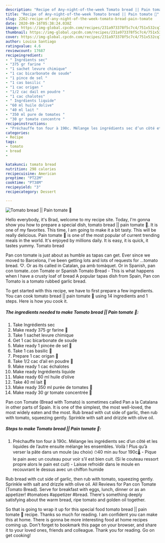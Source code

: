 ```yaml
---
description: "Recipe of Any-night-of-the-week Tomato bread || Pain tomate 🍞"
title: "Recipe of Any-night-of-the-week Tomato bread || Pain tomate 🍞"
slug: 2262-recipe-of-any-night-of-the-week-tomato-bread-pain-tomate
date: 2020-09-16T05:38:24.038Z
image: https://img-global.cpcdn.com/recipes/231a973378f5c7c4/751x532cq70/tomato-bread-pain-tomate-🍞-photo-principale-de-la-recette.jpg
thumbnail: https://img-global.cpcdn.com/recipes/231a973378f5c7c4/751x532cq70/tomato-bread-pain-tomate-🍞-photo-principale-de-la-recette.jpg
cover: https://img-global.cpcdn.com/recipes/231a973378f5c7c4/751x532cq70/tomato-bread-pain-tomate-🍞-photo-principale-de-la-recette.jpg
author: Louisa Santiago
ratingvalue: 4.6
reviewcount: 17687
recipeingredient:
- " Ingrdients sec"
- "375 gr farine "
- "1 sachet levure chimique"
- "1 cac bicarbonate de soude"
- "1 pince de sel "
- "1 cas basilic "
- "1 cac origan "
- "1/2 cac dail en poudre "
- "1 cac chalotes"
- " Ingrdients liquide"
- "60 ml huile dolive"
- "40 ml lait "
- "350 ml pure de tomates "
- "30 gr tomate concentre "
recipeinstructions:
- "Préchauffe ton four à 190c. Mélange les ingrédients sec d’un côté et les liquides de l’autre ensuite mélange les ensembles. Voilà ! Plus qu’à verser la pâte dans un moule (au choix) ⏱40 min au four 190c🌡 Pique le pain avec un couteau pour voir s’il est bien cuit. (Si le couteau ressort propre alors le pain est cuit)  Laisse refroidir dans le moule en recouvrant le dessus avec un chiffon humide"
categories:
- Recipe
tags:
- tomato
- bread
- 

katakunci: tomato bread  
nutrition: 298 calories
recipecuisine: American
preptime: "PT22M"
cooktime: "PT38M"
recipeyield: "3"
recipecategory: Dessert

---
```



![Tomato bread || Pain tomate 🍞](https://img-global.cpcdn.com/recipes/231a973378f5c7c4/751x532cq70/tomato-bread-pain-tomate-🍞-photo-principale-de-la-recette.jpg)

Hello everybody, it's Brad, welcome to my recipe site. Today, I'm gonna show you how to prepare a special dish, tomato bread || pain tomate 🍞. It is one of my favorites. This time, I am going to make it a bit tasty. This will be really delicious.
 Pain tomate 🍞 is one of the most popular of current trending meals in the world. It's enjoyed by millions daily. It is easy, it is quick, it tastes yummy. Tomato bread 

Pan con tomate is just about as humble as tapas can get. Ever since we moved to Barcelona, I&#39;ve been getting lots and lots of requests for …tomato bread. ♡. Or as its called in Catalan, pa amb tomàquet. Or in Spanish, pan con tomate..con Tomate or Spanish Tomato Bread - This is what happens when I have a crusty loaf of bread A popular tapas dish from Spain, Pan con Tomato is a tomato rubbed garlic bread.


To get started with this recipe, we have to first prepare a few ingredients. You can cook tomato bread || pain tomate 🍞 using 14 ingredients and 1 steps. Here is how you cook it.

<!--inarticleads1-->

##### The ingredients needed to make Tomato bread || Pain tomate 🍞:

1. Take  Ingrédients sec
1. Make ready 375 gr farine 🌾
1. Take 1 sachet levure chimique
1. Get 1 cac bicarbonate de soude
1. Make ready 1 pincée de sel 🧂
1. Take 1 cas basilic 🌿
1. Prepare 1 cac origan 🌿
1. Take 1/2 cac d’ail en poudre 🧄
1. Make ready 1 cac échalotes
1. Make ready  Ingrédients liquide
1. Make ready 60 ml huile d’olive
1. Take 40 ml lait 🥛
1. Make ready 350 ml purée de tomates 🍅
1. Make ready 30 gr tomate concentrée 🥫


Pan con Tomate (Bread with Tomato) is sometimes called Pan a la Catalana in other parts of Spain. It is one of the simplest, the most well-loved, the most widely eaten and the most. Rub bread with cut side of garlic, then rub with tomato, squeezing gently. Sprinkle with salt and drizzle with olive oil. 

<!--inarticleads2-->

##### Steps to make Tomato bread || Pain tomate 🍞:

1. Préchauffe ton four à 190c. Mélange les ingrédients sec d’un côté et les liquides de l’autre ensuite mélange les ensembles. Voilà ! Plus qu’à verser la pâte dans un moule (au choix) ⏱40 min au four 190c🌡 - Pique le pain avec un couteau pour voir s’il est bien cuit. (Si le couteau ressort propre alors le pain est cuit)  - Laisse refroidir dans le moule en recouvrant le dessus avec un chiffon humide


Rub bread with cut side of garlic, then rub with tomato, squeezing gently. Sprinkle with salt and drizzle with olive oil. All Reviews for Pan con Tomate (Tomato Bread). Serve for breakfast with eggs, lunch, dinner or as an appetizer! #tomatoes #appetizer #bread. There&#39;s something deeply satisfying about the warm bread, ripe tomato and golden oil together. 

So that is going to wrap it up for this special food tomato bread || pain tomate 🍞 recipe. Thanks so much for reading. I am confident you can make this at home. There is gonna be more interesting food at home recipes coming up. Don't forget to bookmark this page on your browser, and share it to your loved ones, friends and colleague. Thank you for reading. Go on get cooking!

